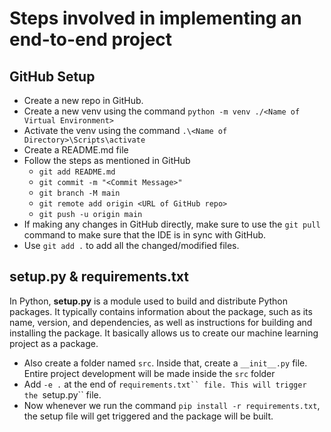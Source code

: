 # Steps involved in implementing an end-to-end project

## GitHub Setup
* Create a new repo in GitHub.
* Create a new venv using the command `python -m venv ./<Name of Virtual Environment>`
* Activate the venv using the command `.\<Name of Directory>\Scripts\activate`
* Create a README.md file
* Follow the steps as mentioned in GitHub
    * `git add README.md`
    * `git commit -m "<Commit Message>"`
    * `git branch -M main`
    * `git remote add origin <URL of GitHub repo>`
    * `git push -u origin main`
* If making any changes in GitHub directly, make sure to use the `git pull` command to make sure that the IDE is in sync with GitHub.
* Use `git add .` to add all the changed/modified files.

## setup.py & requirements.txt
In Python, **setup.py** is a module used to build and distribute Python packages. It typically contains information about the package, such as its name, version, and dependencies, as well as instructions for building and installing the package. It basically allows us to create our machine learning project as a package.

* Also create a folder named `src`. Inside that, create a `__init__.py` file. Entire project development will be made inside the `src` folder
* Add `-e .` at the end of `requirements.txt`` file. This will trigger the `setup.py`` file.
* Now whenever we run the command `pip install -r requirements.txt`, the setup file will get triggered and the package will be built.